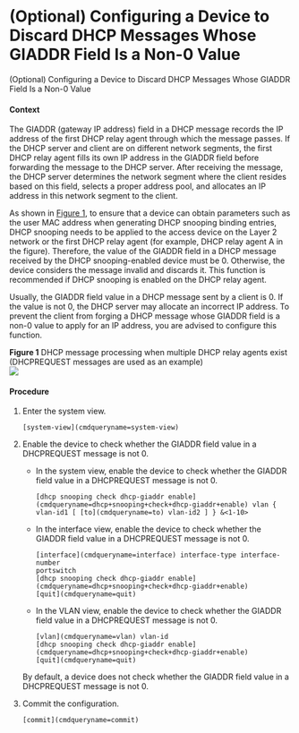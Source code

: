 (Optional) Configuring a Device to Discard DHCP Messages Whose GIADDR Field Is a Non-0 Value
============================================================================================

(Optional) Configuring a Device to Discard DHCP Messages Whose GIADDR Field Is a Non-0 Value

#### Context

The GIADDR (gateway IP address) field in a DHCP message records the IP address of the first DHCP relay agent through which the message passes. If the DHCP server and client are on different network segments, the first DHCP relay agent fills its own IP address in the GIADDR field before forwarding the message to the DHCP server. After receiving the message, the DHCP server determines the network segment where the client resides based on this field, selects a proper address pool, and allocates an IP address in this network segment to the client.

As shown in [Figure 1](#EN-US_TASK_0000001512681130__fig296114171592), to ensure that a device can obtain parameters such as the user MAC address when generating DHCP snooping binding entries, DHCP snooping needs to be applied to the access device on the Layer 2 network or the first DHCP relay agent (for example, DHCP relay agent A in the figure). Therefore, the value of the GIADDR field in a DHCP message received by the DHCP snooping-enabled device must be 0. Otherwise, the device considers the message invalid and discards it. This function is recommended if DHCP snooping is enabled on the DHCP relay agent.

Usually, the GIADDR field value in a DHCP message sent by a client is 0. If the value is not 0, the DHCP server may allocate an incorrect IP address. To prevent the client from forging a DHCP message whose GIADDR field is a non-0 value to apply for an IP address, you are advised to configure this function.

**Figure 1** DHCP message processing when multiple DHCP relay agents exist (DHCPREQUEST messages are used as an example)  
![](../images/en-us_image_0000001564120421.png)

#### Procedure

1. Enter the system view.
   
   
   ```
   [system-view](cmdqueryname=system-view)
   ```
2. Enable the device to check whether the GIADDR field value in a DHCPREQUEST message is not 0.
   
   
   * In the system view, enable the device to check whether the GIADDR field value in a DHCPREQUEST message is not 0.
     ```
     [dhcp snooping check dhcp-giaddr enable](cmdqueryname=dhcp+snooping+check+dhcp-giaddr+enable) vlan { vlan-id1 [ [to](cmdqueryname=to) vlan-id2 ] } &<1-10>
     ```
   * In the interface view, enable the device to check whether the GIADDR field value in a DHCPREQUEST message is not 0.
     ```
     [interface](cmdqueryname=interface) interface-type interface-number
     portswitch
     [dhcp snooping check dhcp-giaddr enable](cmdqueryname=dhcp+snooping+check+dhcp-giaddr+enable)
     [quit](cmdqueryname=quit)
     ```
   * In the VLAN view, enable the device to check whether the GIADDR field value in a DHCPREQUEST message is not 0.
     ```
     [vlan](cmdqueryname=vlan) vlan-id
     [dhcp snooping check dhcp-giaddr enable](cmdqueryname=dhcp+snooping+check+dhcp-giaddr+enable)
     [quit](cmdqueryname=quit)
     ```
   
   By default, a device does not check whether the GIADDR field value in a DHCPREQUEST message is not 0.
3. Commit the configuration.
   
   
   ```
   [commit](cmdqueryname=commit)
   ```
